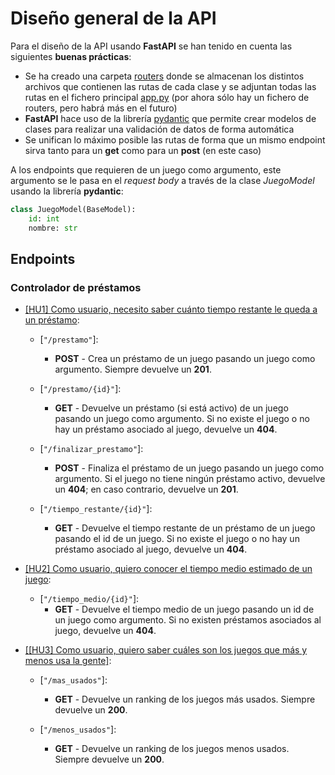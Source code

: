 # Diseño general de la API

Para el diseño de la API usando **FastAPI** se han tenido en cuenta las siguientes **buenas prácticas**:

- Se ha creado una carpeta [routers](https://github.com/Jumacasni/PlayMe/tree/main/routers) donde se almacenan los distintos archivos que contienen las rutas de cada clase y se adjuntan todas las rutas en el fichero principal [app.py](https://github.com/Jumacasni/PlayMe/tree/main/app.py) (por ahora sólo hay un fichero de routers, pero habrá más en el futuro)
- **FastAPI** hace uso de la librería [pydantic](https://pydantic-docs.helpmanual.io/) que permite crear modelos de clases para realizar una validación de datos de forma automática
- Se unifican lo máximo posible las rutas de forma que un mismo endpoint sirva tanto para un **get** como para un **post** (en este caso)

A los endpoints que requieren de un juego como argumento, este argumento se le pasa en el *request body* a través de la clase *JuegoModel* usando la librería **pydantic**:

```python
class JuegoModel(BaseModel):
	id: int
	nombre: str
```

## Endpoints


### Controlador de préstamos
- [[HU1] Como usuario, necesito saber cuánto tiempo restante le queda a un préstamo](https://github.com/Jumacasni/PlayMe/issues/31):
	
	- [```"/prestamo"```]:
		- **POST** - Crea un préstamo de un juego pasando un juego como argumento. Siempre devuelve un **201**.
	
	- [```"/prestamo/{id}"```]:
		- **GET** - Devuelve un préstamo (si está activo) de un juego pasando un juego como argumento. Si no existe el juego o no hay un préstamo asociado al juego, devuelve un **404**.

	- [```"/finalizar_prestamo"```]:
		- **POST** - Finaliza el préstamo de un juego pasando un juego como argumento. Si el juego no tiene ningún préstamo activo, devuelve un **404**; en caso contrario, devuelve un **201**.


	- [```"/tiempo_restante/{id}"```]:
		- **GET** - Devuelve el tiempo restante de un préstamo de un juego pasando el id de un juego. Si no existe el juego o no hay un préstamo asociado al juego, devuelve un **404**.

- [[HU2] Como usuario, quiero conocer el tiempo medio estimado de un juego](https://github.com/Jumacasni/PlayMe/issues/38):

	- [```"/tiempo_medio/{id}"```]:
		- **GET** - Devuelve el tiempo medio de un juego pasando un id de un juego como argumento. Si no existen préstamos asociados al juego, devuelve un **404**.

- [[[HU3] Como usuario, quiero saber cuáles son los juegos que más y menos usa la gente]](https://github.com/Jumacasni/PlayMe/issues/39):

	- [```"/mas_usados"```]:
		- **GET** - Devuelve un ranking de los juegos más usados. Siempre devuelve un **200**.

	- [```"/menos_usados"```]:
		- **GET** - Devuelve un ranking de los juegos menos usados. Siempre devuelve un **200**.
